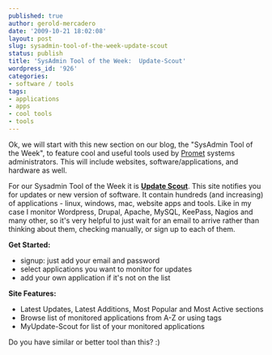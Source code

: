 ```yaml
---
published: true
author: gerold-mercadero
date: '2009-10-21 18:02:08'
layout: post
slug: sysadmin-tool-of-the-week-update-scout
status: publish
title: 'SysAdmin Tool of the Week:  Update-Scout'
wordpress_id: '926'
categories:
- software / tools
tags:
- applications
- apps
- cool tools
- tools
---
```


Ok, we will start with this new section on our blog, the "SysAdmin Tool of the Week", to feature cool and useful tools used by [Promet](http://prometsource.com) systems administrators.  This will include websites, software/applications, and hardware as well.

For our Sysadmin Tool of the Week it is [**Update Scout**](http://www.update-scout.com).  This site notifies you for updates or new version of software.  It contain hundreds (and increasing) of applications - linux, windows, mac, website apps and tools.  Like in my case I monitor Wordpress, Drupal, Apache, MySQL, KeePass, Nagios and many other, so it's very helpful to just wait for an email to arrive rather than thinking about them, checking manually, or sign up to each of them. 

**Get Started:**
- signup: just add your email and password
- select applications you want to monitor for updates
- add your own application if it's not on the list

**Site Features:**
- Latest Updates, Latest Additions, Most Popular and Most Active sections
- Browse list of monitored applications from A-Z or using tags
- MyUpdate-Scout for list of your monitored applications


Do you have similar or better tool than this?  :)

